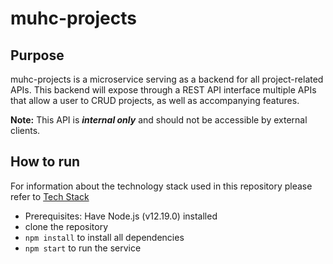 # muhc-projects

## Purpose 

muhc-projects is a microservice serving as a backend for all project-related APIs. 
This backend will expose through a REST API interface multiple APIs that allow a user to CRUD projects, as well as accompanying features. 

**Note:** This API is ***internal only*** and should not be accessible by external clients.

## How to run
For information about the technology stack used in this repository please refer to [Tech Stack](https://github.com/MUHC-DP-Project/muhc-gateway/wiki/Tech-Stack)
- Prerequisites: Have Node.js (v12.19.0) installed
- clone the repository
- `npm install`  to install all dependencies
- `npm start` to run the service
